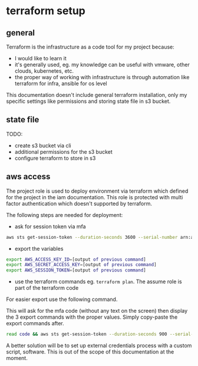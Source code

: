 # terraform setup

## general

Terraform is the infrastructure as a code tool for my project because:

- I would like to learn it
- it's generally used, eg. my knowledge can be useful with vmware, other clouds, kubernetes, etc.
- the proper way of working with infrastructure is through automation like terraform for infra, ansible for os level

This documentation doesn't include general terraform installation, only my specific settings like permissions and storing state file in s3 bucket.

## state file

TODO:

- create s3 bucket via cli
- additional permissions for the s3 bucket
- configure terraform to store in s3

## aws access

The project role is used to deploy environment via terraform which defined for the project in the iam documentation. This role is protected with multi factor authentication which doesn't supported by terraform.

The following steps are needed for deployment:

- ask for session token via mfa

```bash
aws sts get-session-token --duration-seconds 3600 --serial-number arn:aws:iam::${AWS_ACCOUNT_ID}:mfa/${AWS_USER} --profile ${AWS_USER} --token-code [token code from mfa]
```

- export the variables

```bash
export AWS_ACCESS_KEY_ID=[output of previous command]
export AWS_SECRET_ACCESS_KEY=[output of previous command]
export AWS_SESSION_TOKEN=[output of previous command]
```

- use the terraform commands eg. ```terraform plan```. The assume role is part of the terraform code

For easier export use the following command.

This will ask for the mfa code (without any text on the screen) then display the 3 export commands with the proper values. Simply copy-paste the export commands after.

```bash
read code && aws sts get-session-token --duration-seconds 900 --serial-number arn:aws:iam::${AWS_ACCOUNT_ID}:mfa/${AWS_USER} --profile ${AWS_USER} --token-code $code --output text | awk '{print "export AWS_ACCESS_KEY_ID=" $2 "\n" "export AWS_SECRET_ACCESS_KEY=" $4 "\n" "export AWS_SESSION_TOKEN=" $5}'
```

A better solution will be to set up external credentials process with a custom script, software. This is out of the scope of this documentation at the moment.
